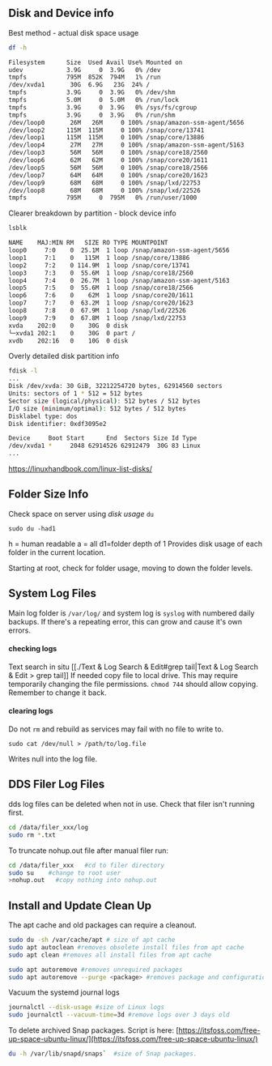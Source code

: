 ## Disk and Device info
Best method - actual disk space usage
```bash
df -h

Filesystem      Size  Used Avail Use% Mounted on
udev            3.9G     0  3.9G   0% /dev
tmpfs           795M  852K  794M   1% /run
/dev/xvda1       30G  6.9G   23G  24% /
tmpfs           3.9G     0  3.9G   0% /dev/shm
tmpfs           5.0M     0  5.0M   0% /run/lock
tmpfs           3.9G     0  3.9G   0% /sys/fs/cgroup
tmpfs           3.9G     0  3.9G   0% /run/shm
/dev/loop0       26M   26M     0 100% /snap/amazon-ssm-agent/5656
/dev/loop2      115M  115M     0 100% /snap/core/13741
/dev/loop1      115M  115M     0 100% /snap/core/13886
/dev/loop4       27M   27M     0 100% /snap/amazon-ssm-agent/5163
/dev/loop3       56M   56M     0 100% /snap/core18/2560
/dev/loop6       62M   62M     0 100% /snap/core20/1611
/dev/loop5       56M   56M     0 100% /snap/core18/2566
/dev/loop7       64M   64M     0 100% /snap/core20/1623
/dev/loop9       68M   68M     0 100% /snap/lxd/22753
/dev/loop8       68M   68M     0 100% /snap/lxd/22526
tmpfs           795M     0  795M   0% /run/user/1000
```

Clearer breakdown by partition - block device info
```bash
lsblk

NAME    MAJ:MIN RM   SIZE RO TYPE MOUNTPOINT
loop0     7:0    0  25.1M  1 loop /snap/amazon-ssm-agent/5656
loop1     7:1    0   115M  1 loop /snap/core/13886
loop2     7:2    0 114.9M  1 loop /snap/core/13741
loop3     7:3    0  55.6M  1 loop /snap/core18/2560
loop4     7:4    0  26.7M  1 loop /snap/amazon-ssm-agent/5163
loop5     7:5    0  55.6M  1 loop /snap/core18/2566
loop6     7:6    0    62M  1 loop /snap/core20/1611
loop7     7:7    0  63.2M  1 loop /snap/core20/1623
loop8     7:8    0  67.9M  1 loop /snap/lxd/22526
loop9     7:9    0  67.8M  1 loop /snap/lxd/22753
xvda    202:0    0    30G  0 disk
└─xvda1 202:1    0    30G  0 part /
xvdb    202:16   0    10G  0 disk
```

Overly detailed disk partition info
```bash
fdisk -l
...
Disk /dev/xvda: 30 GiB, 32212254720 bytes, 62914560 sectors
Units: sectors of 1 * 512 = 512 bytes
Sector size (logical/physical): 512 bytes / 512 bytes
I/O size (minimum/optimal): 512 bytes / 512 bytes
Disklabel type: dos
Disk identifier: 0xdf3095e2

Device     Boot Start      End  Sectors Size Id Type
/dev/xvda1 *     2048 62914526 62912479  30G 83 Linux
...
```
https://linuxhandbook.com/linux-list-disks/

## Folder Size Info
Check space on server using *disk usage* `du`
```
sudo du -had1
```
h = human readable
a = all
d1=folder depth of 1
Provides disk usage of each folder in the current location.

Starting at root, check for folder usage, moving to down the folder levels.

## System Log Files
Main log folder is `/var/log/` and system log is `syslog` with numbered daily backups.  If there's a repeating error, this can grow and cause it's own errors.
#### checking logs
Text search in situ [[./Text & Log Search & Edit#grep tail|Text & Log Search & Edit > grep tail]]
If needed copy file to local drive.  This may require temporarily changing the file permissions.
`chmod 744` should allow copying.  Remember to change it back.
#### clearing logs
Do not `rm` and rebuild as services may fail with no file to write to.
```
sudo cat /dev/null > /path/to/log.file
```
Writes null into the log file.  

## DDS Filer Log Files
dds log files can be deleted when not in use. Check that filer isn't running first.
 ```bash
cd /data/filer_xxx/log
sudo rm *.txt
```
  
To truncate nohup.out file after manual filer run:
```bash
cd /data/filer_xxx   #cd to filer directory
sudo su    #change to root user
>nohup.out   #copy nothing into nohup.out 
```  

## Install and Update Clean Up
The apt cache and old packages can require a cleanout.
```bash
sudo du -sh /var/cache/apt # size of apt cache
sudo apt autoclean #removes obsolete install files from apt cache
sudo apt clean #removes all install files from apt cache

sudo apt autoremove #removes unrequired packages
sudo apt autoremove --purge <package> #removes package and configuration files.
```

Vacuum the systemd journal logs
```bash
journalctl --disk-usage #size of Linux logs
sudo journalctl --vacuum-time=3d #remove logs over 3 days old
```

To delete archived Snap packages. Script is here: [https://itsfoss.com/free-up-space-ubuntu-linux/](https://itsfoss.com/free-up-space-ubuntu-linux/) 
```bash
du -h /var/lib/snapd/snaps`  #size of Snap packages. 
```